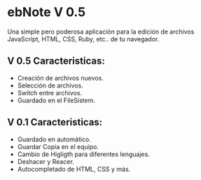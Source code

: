 ebNote V 0.5
================================
Una simple pero poderosa aplicación para la edición de archivos JavaScript, HTML, CSS, Ruby, etc..  de tu navegador.


V 0.5 Caracteristicas:
-------------------------
- Creación de archivos nuevos.
- Selección de archivos.
- Switch entre archivos.
- Guardado en el FileSistem.


V 0.1 Caracteristicas:
-------------------------
 - Guardado en automático.
 - Guardar Copia en el equipo.
 - Cambio de Higligth para diferentes lenguajes.
 - Deshacer y Reacer.
 - Autocompletado de HTML, CSS y más.
